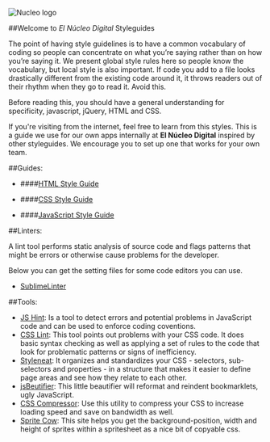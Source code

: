 ![Nucleo logo](http://dl.dropbox.com/u/2402696/external/elnucleo-logo.png)

##Welcome to *El Núcleo Digital* Styleguides

The point of having style guidelines is to have a common vocabulary of coding so people can concentrate on what you’re saying rather than on how you’re saying it. We present global style rules here so people know the vocabulary, but local style is also important. If code you add to a file looks drastically different from the existing code around it, it throws readers out of their rhythm when they go to read it. Avoid this.

Before reading this, you should have a general understanding for specificity, javascript, jQuery, HTML and CSS.

If you're visiting from the internet, feel free to learn from this styles. This is a guide we use for our own apps internally at **El Núcleo Digital** inspired by other styleguides. We encourage you to set up one that works for your own team.

##Guides:

- ####[HTML Style Guide](https://github.com/NucleoDigital/guides/blob/master/html/readme.md)

- ####[CSS Style Guide](https://github.com/NucleoDigital/guides/blob/master/css/readme.md)

- ####[JavaScript Style Guide](https://github.com/NucleoDigital/guides/blob/master/javascript/readme.md)


##Linters:

A lint tool performs static analysis of source code and flags patterns that might be errors or otherwise cause problems for the developer.

Below you can get the setting files for some code editors you can use.

- [SublimeLinter](https://github.com/NucleoDigital/guides/blob/master/linters/SublimeLinter/SublimeLinter.sublime-settings)

##Tools:

- [JS Hint](http://www.jshint.com/): Is a tool to detect errors and potential problems in JavaScript code and can be used to enforce coding coventions.
- [CSS Lint](http://csslint.net/): This tool points out problems with your CSS code. It does basic syntax checking as well as applying a set of rules to the code that look for problematic patterns or signs of inefficiency.
- [Styleneat](http://styleneat.com/): It organizes and standardizes your CSS - selectors, sub-selectors and properties - in a structure that makes it easier to define page areas and see how they relate to each other.
- [jsBeutifier](http://jsbeautifier.org/): This little beautifier will reformat and reindent bookmarklets, ugly JavaScript.
- [CSS Compressor](http://www.cssdrive.com/index.php/main/csscompressor/): Use this utility to compress your CSS to increase loading speed and save on bandwidth as well.
- [Sprite Cow](http://www.spritecow.com/): This site helps you get the background-position, width and height of sprites within a spritesheet as a nice bit of copyable css.
